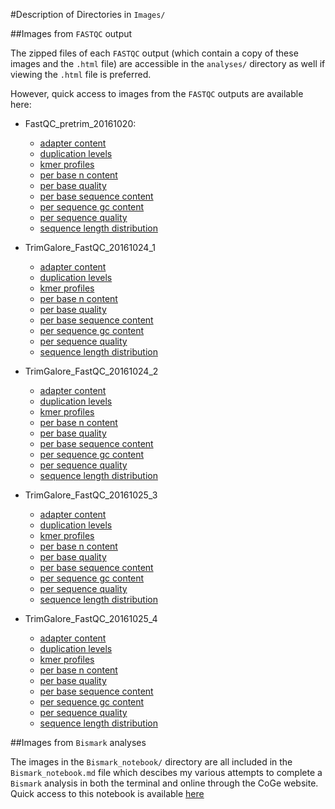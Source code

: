 #Description of Directories in `Images/`

##Images from `FASTQC` output

The zipped files of each `FASTQC` output (which contain a copy of these images and the `.html` file) are accessible in the `analyses/` directory as well if viewing the `.html` file is preferred.

However, quick access to images from the `FASTQC` outputs are available here:

- FastQC_pretrim_20161020:
	- [adapter content](https://github.com/mmiddleton/mmiddleton-fish546/blob/master/images/FastQC_pretrim_20161020/adapter_content_pretrim.png)
	- [duplication levels](https://github.com/mmiddleton/mmiddleton-fish546/blob/master/images/FastQC_pretrim_20161020/duplication_levels_pretrim.png)
	- [kmer profiles](https://github.com/mmiddleton/mmiddleton-fish546/blob/master/images/FastQC_pretrim_20161020/kmer_profiles_pretrim.png)
	- [per base n content](https://github.com/mmiddleton/mmiddleton-fish546/blob/master/images/FastQC_pretrim_20161020/per_base_n_content_pretrim.png)
	- [per base quality](https://github.com/mmiddleton/mmiddleton-fish546/blob/master/images/FastQC_pretrim_20161020/per_base_quality_pretrim.png)
	- [per base sequence content](https://github.com/mmiddleton/mmiddleton-fish546/blob/master/images/FastQC_pretrim_20161020/per_base_sequence_content_pretrim.png)
	- [per sequence gc content](https://github.com/mmiddleton/mmiddleton-fish546/blob/master/images/FastQC_pretrim_20161020/per_sequence_gc_content_pretrim.png)
	- [per sequence quality](https://github.com/mmiddleton/mmiddleton-fish546/blob/master/images/FastQC_pretrim_20161020/per_sequence_quality_pretrim.png)
	- [sequence length distribution](https://github.com/mmiddleton/mmiddleton-fish546/blob/master/images/FastQC_pretrim_20161020/sequence_length_distribution_pretrim.png)

- TrimGalore_FastQC_20161024_1
	- [adapter content](https://github.com/mmiddleton/mmiddleton-fish546/blob/master/images/TrimGalore_FastQC_20161024_1/adapter_content_trimmed_1.png)
	- [duplication levels](https://github.com/mmiddleton/mmiddleton-fish546/blob/master/images/TrimGalore_FastQC_20161024_1/duplication_levels_trimmed_1.png)
	- [kmer profiles](https://github.com/mmiddleton/mmiddleton-fish546/blob/master/images/TrimGalore_FastQC_20161024_1/kmer_profiles_trimmed_1.png)
	- [per base n content](https://github.com/mmiddleton/mmiddleton-fish546/blob/master/images/TrimGalore_FastQC_20161024_1/per_base_n_content_trimmed_1.png)
	- [per base quality](https://github.com/mmiddleton/mmiddleton-fish546/blob/master/images/TrimGalore_FastQC_20161024_1/per_base_quality_trimmed_1.png)
	- [per base sequence content](https://github.com/mmiddleton/mmiddleton-fish546/blob/master/images/TrimGalore_FastQC_20161024_1/per_base_sequence_content_trimmed_1.png)
	- [per sequence gc content](https://github.com/mmiddleton/mmiddleton-fish546/blob/master/images/TrimGalore_FastQC_20161024_1/per_sequence_gc_content_trimmed_1.png)
	- [per sequence quality](https://github.com/mmiddleton/mmiddleton-fish546/blob/master/images/TrimGalore_FastQC_20161024_1/per_sequence_quality_trimmed_1.png)
	- [sequence length distribution](https://github.com/mmiddleton/mmiddleton-fish546/blob/master/images/TrimGalore_FastQC_20161024_1/sequence_length_distribution_trimmed_1.png)

- TrimGalore_FastQC_20161024_2
	- [adapter content](https://github.com/mmiddleton/mmiddleton-fish546/blob/master/images/TrimGalore_FastQC_20161024_2/adapter_content_trimmed_2.png)
	- [duplication levels](https://github.com/mmiddleton/mmiddleton-fish546/blob/master/images/TrimGalore_FastQC_20161024_2/duplication_levels_trimmed_2.png)
	- [kmer profiles](https://github.com/mmiddleton/mmiddleton-fish546/blob/master/images/TrimGalore_FastQC_20161024_2/kmer_profiles_trimmed_2.png)
	- [per base n content](https://github.com/mmiddleton/mmiddleton-fish546/blob/master/images/TrimGalore_FastQC_20161024_2/per_base_n_content_trimmed_2.png)
	- [per base quality](https://github.com/mmiddleton/mmiddleton-fish546/blob/master/images/TrimGalore_FastQC_20161024_2/per_base_quality_trimmed_2.png)
	- [per base sequence content](https://github.com/mmiddleton/mmiddleton-fish546/blob/master/images/TrimGalore_FastQC_20161024_2/per_base_sequence_content_trimmed_2.png)
	- [per sequence gc content](https://github.com/mmiddleton/mmiddleton-fish546/blob/master/images/TrimGalore_FastQC_20161024_2/per_sequence_gc_content_trimmed_2.png)
	- [per sequence quality](https://github.com/mmiddleton/mmiddleton-fish546/blob/master/images/TrimGalore_FastQC_20161024_2/per_sequence_quality_trimmed_2.png)
	- [sequence length distribution](https://github.com/mmiddleton/mmiddleton-fish546/blob/master/images/TrimGalore_FastQC_20161024_2/sequence_length_distribution_trimmed_2.png)

- TrimGalore_FastQC_20161025_3
	- [adapter content](https://github.com/mmiddleton/mmiddleton-fish546/blob/master/images/TrimGalore_FastQC_20161025_3/adapter_content_trimmed_3.png)
	- [duplication levels](https://github.com/mmiddleton/mmiddleton-fish546/blob/master/images/TrimGalore_FastQC_20161025_3/duplication_levels_trimmed_3.png)
	- [kmer profiles](https://github.com/mmiddleton/mmiddleton-fish546/blob/master/images/TrimGalore_FastQC_20161025_3/kmer_profiles_trimmed_3.png)
	- [per base n content](https://github.com/mmiddleton/mmiddleton-fish546/blob/master/images/TrimGalore_FastQC_20161025_3/per_base_n_content_trimmed_3.png)
	- [per base quality](https://github.com/mmiddleton/mmiddleton-fish546/blob/master/images/TrimGalore_FastQC_20161025_3/per_base_quality_trimmed_3.png)
	- [per base sequence content](https://github.com/mmiddleton/mmiddleton-fish546/blob/master/images/TrimGalore_FastQC_20161025_3/per_base_sequence_content_trimmed_3.png)
	- [per sequence gc content](https://github.com/mmiddleton/mmiddleton-fish546/blob/master/images/TrimGalore_FastQC_20161025_3/per_sequence_gc_content_trimmed_3.png)
	- [per sequence quality](https://github.com/mmiddleton/mmiddleton-fish546/blob/master/images/TrimGalore_FastQC_20161025_3/per_sequence_quality_trimmed_3.png)
	- [sequence length distribution](https://github.com/mmiddleton/mmiddleton-fish546/blob/master/images/TrimGalore_FastQC_20161025_3/sequence_length_distribution_trimmed_3.png)

- TrimGalore_FastQC_20161025_4
	- [adapter content](https://github.com/mmiddleton/mmiddleton-fish546/blob/master/images/TrimGalore_FastQC_20161025_4/adapter_content_trimmed_4.png)
	- [duplication levels](https://github.com/mmiddleton/mmiddleton-fish546/blob/master/images/TrimGalore_FastQC_20161025_4/duplication_levels_trimmed_4.png)
	- [kmer profiles](https://github.com/mmiddleton/mmiddleton-fish546/blob/master/images/TrimGalore_FastQC_20161025_4/kmer_profiles_trimmed_4.png)
	- [per base n content](https://github.com/mmiddleton/mmiddleton-fish546/blob/master/images/TrimGalore_FastQC_20161025_4/per_base_n_content_trimmed_4.png)
	- [per base quality](https://github.com/mmiddleton/mmiddleton-fish546/blob/master/images/TrimGalore_FastQC_20161025_4/per_base_quality_trimmed_4.png)
	- [per base sequence content](https://github.com/mmiddleton/mmiddleton-fish546/blob/master/images/TrimGalore_FastQC_20161025_4/per_base_sequence_content_trimmed_4.png)
	- [per sequence gc content](https://github.com/mmiddleton/mmiddleton-fish546/blob/master/images/TrimGalore_FastQC_20161025_4/per_sequence_gc_content_trimmed_4.png)
	- [per sequence quality](https://github.com/mmiddleton/mmiddleton-fish546/blob/master/images/TrimGalore_FastQC_20161025_4/per_sequence_quality_trimmed_4.png)
	- [sequence length distribution](https://github.com/mmiddleton/mmiddleton-fish546/blob/master/images/TrimGalore_FastQC_20161025_4/sequence_length_distribution_trimmed_4.png)

##Images from `Bismark` analyses

The images in the `Bismark_notebook/` directory are all included in the `Bismark_notebook.md` file which descibes my various attempts to complete a `Bismark` analysis in both the terminal and online through the CoGe website. Quick access to this notebook is available [here](https://github.com/mmiddleton/mmiddleton-fish546/blob/master/notebooks/Bismark_notebook.md)